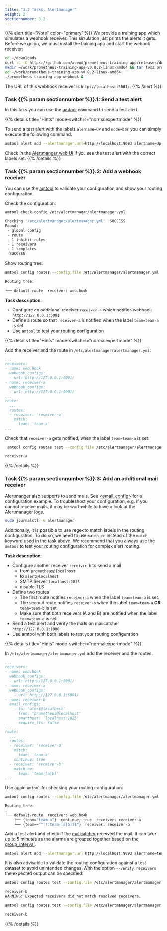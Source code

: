 ```yaml
---
title: "3.2 Tasks: Alertmanager"
weight: 2
sectionnumber: 3.2
---
```


{{% alert title="Note" color="primary" %}}
We provide a training app which simulates a webhook receiver. This simulation just prints the alerts it gets. Before we go on, we must install the training app and start the webook receiver:

```bash
cd ~/downloads
curl -L -O https://github.com/acend/prometheus-training-app/releases/download/v0.0.2/prometheus-training-app-v0.0.2-linux-amd64.tar.gz
mkdir ~/work/prometheus-training-app-v0.0.2-linux-amd64 && tar fvxz prometheus-training-app-v0.0.2-linux-amd64.tar.gz -C $_
cd ~/work/prometheus-training-app-v0.0.2-linux-amd64
./prometheus-training-app webhook &
```

The URL of this webhook receiver is `http://localhost:5001/`.
{{% /alert %}}

### Task {{% param sectionnumber %}}.1: Send a test alert

In this taks you can use the [amtool](https://github.com/prometheus/alertmanager#amtool) command to send a test alert.

{{% details title="Hints" mode-switcher="normalexpertmode" %}}

To send a test alert with the labels `alername=UP` and `node=bar` you can simply execute the following command.

```bash
amtool alert add --alertmanager.url=http://localhost:9093 alertname=Up node=bar
```

Check in the [Alertmanger web UI](http://LOCALHOST:9093) if you see the test alert with the correct labels set.
{{% /details %}}

### Task {{% param sectionnumber %}}.2: Add a webhook receiver

You can use the [amtool](https://github.com/prometheus/alertmanager#amtool) to validate your configuration and show your routing configuration.

Check the configuration:

```bash
amtool check-config /etc/alertmanager/alertmanager.yml
```

```bash
Checking '/etc/alertmanager/alertmanager.yml'  SUCCESS
Found:
 - global config
 - route
 - 1 inhibit rules
 - 1 receivers
 - 1 templates
  SUCCESS
```

Show routing tree:

```bash
amtool config routes --config.file /etc/alertmanager/alertmanager.yml
```

```bash
Routing tree:
.
└── default-route  receiver: web.hook
```

**Task description**:

* Configure an additional receiver `receiver-a` which notifies webhook `http://127.0.0.1:5001`
* Define a route so that `receiver-a` is notified when the label `team=team-a` is set
* Use `amtool` to test your routing configuration

{{% details title="Hints" mode-switcher="normalexpertmode" %}}

Add the receiver and the route in `/etc/alertmanager/alertmanager.yml`:

```yaml
...
receivers:
- name: web.hook
  webhook_configs:
  - url: http://127.0.0.1:5001/
- name: receiver-a
  webhook_configs:
  - url: http://127.0.0.1:5001/
...
route:
  ...
  routes:
  - receiver: 'receiver-a'
    match:
      team: 'team-a'
...
```

Check that `receiver-a` gets notified, when the label `team=team-a` is set:

```bash
 amtool config routes test --config.file /etc/alertmanager/alertmanager.yml team=team-a
```

```bash
receiver-a
```

{{% /details %}}

### Task {{% param sectionnumber %}}.3: Add an additional mail receiver

Alertmanger also supports to send mails. See [<email_config>](https://prometheus.io/docs/alerting/latest/configuration/#email_config) for a configuration example. To troubleshoot your configuration, e.g. if you cannot receive mails, it may be worthwhile to have a look at the Alertmanager logs.

```bash
sudo journalctl -u alertmanager
```

Additionally, it is possible to use regex to match labels in the routing configuration. To do so, we need to use `match_re` instead of the `match` keyword used in the task above. We recommend that you always use the `amtool` to test your routing configuration for complex alert routing.

**Task description**:

* Configure another receiver `receiver-b` to send a mail
  * from `prometheus@localhost`
  * to `alert@localhost`
  * SMTP Server `localhost:1025`
  * disable TLS
* Define two routes
  * The first route notifies `receiver-a` when the label `team=team-a` is set.
  * The second route notifies `receiver-b` when the label `team=team-a` __OR__ `team=team-b` is set
  * Make sure that both receivers (A and B) are notified when the label `team=team-a` is set
* Send a test alert and verify the mails on mailcatcher `http://127.0.0.1:1080`
* Use amtool with both labels to test your routing configuration

{{% details title="Hints" mode-switcher="normalexpertmode" %}}

In `/etc/alertmanager/alertmanager.yml` add the receiver and the routes.

```yaml
...
receivers:
- name: web.hook
  webhook_configs:
  - url: http://127.0.0.1:5001/
- name: receiver-a
  webhook_configs:
    - url: http://127.0.0.1:5001/
- name: receiver-b
  email_configs:
    - to: 'alert@localhost'
      from: 'prometheus@localhost'
      smarthost: 'localhost:1025'
      require_tls: false
...
route:
  ...
  routes:
  - receiver: 'receiver-a'
    match:
      team: 'team-a'
    continue: true
  - receiver: 'receiver-b'
    match_re:
      team: 'team-[a|b]'
...
```

Use again `amtool` for checking your routing configuration:

```bash
amtool config routes --config.file /etc/alertmanager/alertmanager.yml
```

```bash
Routing tree:
.
└── default-route  receiver: web.hook
    ├── {team="team-a"}  continue: true  receiver: receiver-a
    └── {team=~"^(?:team-[a|b])$"}  receiver: receiver-b
```

Add a test alert and check if the [mailcatcher](http://LOCALHOST:1080) received the mail. It can take up to 5 minutes as the alarms are grouped together based on the [group_interval](https://prometheus.io/docs/alerting/latest/configuration/#route).

```bash
amtool alert add --alertmanager.url http://localhost:9093 alertname=test team=team-a
```

It is also advisable to validate the routing configuration against a test dataset to avoid unintended changes. With the option `--verify.receivers` the expected output can be specified:

```bash
amtool config routes test --config.file /etc/alertmanager/alertmanager.yml --verify.receivers=receiver-a team=team-b
```

```bash
receiver-b
WARNING: Expected receivers did not match resolved receivers.
```

```bash
amtool config routes test --config.file /etc/alertmanager/alertmanager.yml --verify.receivers=receiver-b team=team-b
```

```bash
receiver-b
```

{{% /details %}}
